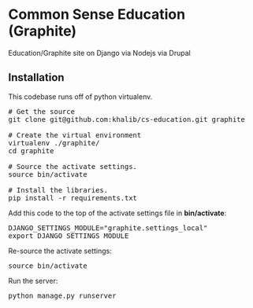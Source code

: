 Common Sense Education (Graphite)
=================================
Education/Graphite site on Django via Nodejs via Drupal

## Installation
This codebase runs off of python virtualenv.

<pre>
# Get the source
git clone git@github.com:khalib/cs-education.git graphite

# Create the virtual environment
virtualenv ./graphite/
cd graphite

# Source the activate settings.
source bin/activate

# Install the libraries.
pip install -r requirements.txt
</pre>

Add this code to the top of the activate settings file in **bin/activate**:
<pre>
DJANGO_SETTINGS_MODULE="graphite.settings_local"
export DJANGO_SETTINGS_MODULE
</pre>

Re-source the activate settings:
<pre>
source bin/activate
</pre>

Run the server:
<pre>
python manage.py runserver
</pre>
